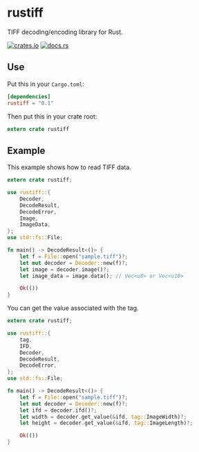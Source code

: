 rustiff
===
TIFF decoding/encoding library for Rust.

[![crates.io][cratesio-image]][cratesio]
[![docs.rs][docsrs-image]][docsrs]


[cratesio-image]: https://img.shields.io/crates/v/rustiff.svg
[cratesio]: https://crates.io/crates/rustiff
[docsrs-image]: https://docs.rs/rustiff/badge.svg
[docsrs]: https://docs.rs/rustiff


## Use

Put this in your `Cargo.toml`:

```toml
[dependencies]
rustiff = "0.1"
```

Then put this in your crate root:

```rust
extern crate rustiff
```

## Example

This example shows how to read TIFF data.

```rust
extern crate rustiff;

use rustiff::{
    Decoder,
    DecodeResult,
    DecodeError,
    Image,
    ImageData,
};
use std::fs::File;

fn main() -> DecodeResult<()> {
    let f = File::open("sample.tiff")?;
    let mut decoder = Decoder::new(f)?;
    let image = decoder.image()?;
    let image_data = image.data(); // Vec<u8> or Vec<u16>

    Ok(())
}
```

You can get the value associated with the tag.

```rust
extern crate rustiff;

use rustiff::{
    tag,
    IFD,
    Decoder,
    DecodeResult,
    DecodeError,
};
use std::fs::File;

fn main() -> DecodeResult<()> {
    let f = File::open("sample.tiff")?;
    let mut decoder = Decoder::new(f)?;
    let ifd = decoder.ifd()?;
    let width = decoder.get_value(&ifd, tag::ImageWidth)?;
    let height = decoder.get_value(&ifd, tag::ImageLength)?;

    Ok(())
}
```


